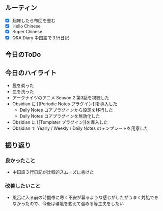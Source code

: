 ## ルーティン
- [x] 起床したら布団を畳む
- [x] Hello Chinese
- [x] Super Chinese
- [x] Q&A Diary 中国語で３行日記
## 今日のToDo
## 今日のハイライト
- 髭を剃った
- 皿を洗った
- アークナイツのアニメ Season 2 第3話を視聴した
- Obsidian に [[Periodic Notes プラグイン]]を導入した
	- Daily Notes コアプラグインから設定を移行した
	- Daily Notes コアプラグインを無効化した
- Obsidian に [[Templater プラグイン]]を導入した
- Obsidian で Yearly / Weekly / Daily Notes のテンプレートを用意した
## 振り返り
### 良かったこと
- 中国語３行日記が比較的スムーズに書けた
### 改善したいこと
- 風呂に入る前の時間帯に寒く不安が募るような感じがしたがうまく対処できなかったので、今後は環境を変えて温める等工夫をしたい
